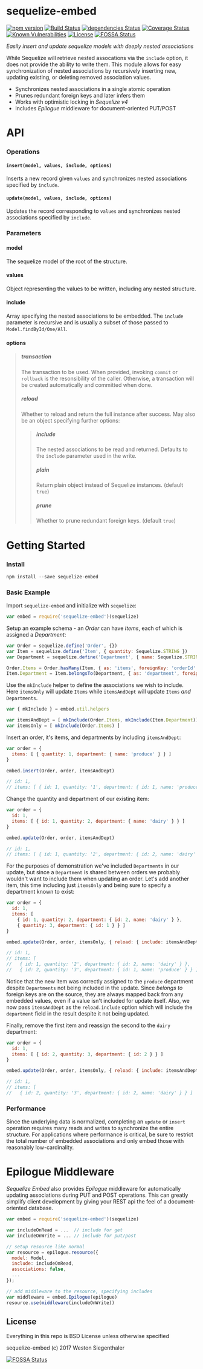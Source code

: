 # sequelize-embed

[![npm version](https://badge.fury.io/js/sequelize-embed.svg)](https://www.npmjs.com/package/sequelize-embed)
[![Build Status](https://travis-ci.org/Wsiegenthaler/sequelize-embed.svg?branch=master)](https://travis-ci.org/Wsiegenthaler/sequelize-embed)
[![dependencies Status](https://david-dm.org/wsiegenthaler/sequelize-embed/status.svg)](https://david-dm.org/wsiegenthaler/sequelize-embed)
[![Coverage Status](https://coveralls.io/repos/github/Wsiegenthaler/sequelize-embed/badge.svg?branch=master)](https://coveralls.io/github/Wsiegenthaler/sequelize-embed?branch=master)
[![Known Vulnerabilities](https://snyk.io/test/github/wsiegenthaler/sequelize-embed/badge.svg)](https://snyk.io/test/github/wsiegenthaler/sequelize-embed)
[![License](https://img.shields.io/badge/License-BSD%203--Clause-blue.svg)](https://opensource.org/licenses/BSD-3-Clause)
[![FOSSA Status](https://app.fossa.io/api/projects/git%2Bgithub.com%2FWsiegenthaler%2Fsequelize-embed.svg?type=shield)](https://app.fossa.io/projects/git%2Bgithub.com%2FWsiegenthaler%2Fsequelize-embed?ref=badge_shield)

*Easily insert and update sequelize models with deeply nested associations*

While Sequelize will retrieve nested assocations via the `include` option, it does not provide the ability to write them. This module allows for easy synchronization of nested associations by recursively inserting new, updating existing, or deleting removed association values.

* Synchronizes nested associations in a single atomic operation
* Prunes redundant foreign keys and later infers them
* Works with optimistic locking in *Sequelize v4*
* Includes *Epilogue* middleware for document-oriented PUT/POST

# API

### Operations

#### `insert(model, values, include, options)`

Inserts a new record given `values` and synchronizes nested associations specified by `include`.

#### `update(model, values, include, options)`

Updates the record corresponding to `values` and synchronizes nested associations specified by `include`.

### Parameters

#### model

The sequelize model of the root of the structure.

#### values

Object representing the values to be written, including any nested structure.

#### include

Array specifying the nested associations to be embedded. The `include` parameter is recursive and is usually a subset of those passed to `Model.findById/One/All`.

#### options

> ##### transaction
>
> The transaction to be used. When provided, invoking `commit` or `rollback` is the resonsibility of the caller. Otherwise, a transaction will be created automatically and committed when done.
>
> ##### reload
>
> Whether to reload and return the full instance after success. May also be an object specifying further options:
> >
> > ##### include
> >
> > The nested associations to be read and returned. Defaults to the `include` parameter used in the write.
> >
> > ##### plain
> > 
> > Return plain object instead of Sequelize instances. (default `true`)
> > 
> > ##### prune
> > 
> > Whether to prune redundant foreign keys. (default `true`)

# Getting Started

### Install

```javascript
npm install --save sequelize-embed
```

### Basic Example

Import `sequelize-embed` and initialize with `sequelize`:

```javascript
var embed = require('sequelize-embed')(sequelize)
```

Setup an example schema - an *Order* can have *Items*, each of which is assigned a *Department*:

```javascript
var Order = sequelize.define('Order', {})
var Item = sequelize.define('Item', { quantity: Sequelize.STRING })
var Department = sequelize.define('Department', { name: Sequelize.STRING })

Order.Items = Order.hasMany(Item, { as: 'items', foreignKey: 'orderId' })
Item.Department = Item.belongsTo(Department, { as: 'department', foreignKey: 'deptId' })`
```

Use the `mkInclude` helper to define the associations we wish to include. Here `itemsOnly` will update `Items` while `itemsAndDept` will update `Items` *and* `Departments`.

```javascript
var { mkInclude } = embed.util.helpers

var itemsAndDept = [ mkInclude(Order.Items, mkInclude(Item.Department)) ]
var itemsOnly = [ mkInclude(Order.Items) ]
```

Insert an order, it's items, and departments by including `itemsAndDept`:

```javascript
var order = {
  items: [ { quantity: 1, department: { name: 'produce' } } ]
}

embed.insert(Order, order, itemsAndDept)

// id: 1,
// items: [ { id: 1, quantity: '1', department: { id: 1, name: 'produce' } } ]
```

Change the quantity and department of our existing item:

```javascript
var order = {
  id: 1,
  items: [ { id: 1, quantity: 2, department: { name: 'dairy' } } ]
}

embed.update(Order, order, itemsAndDept)

// id: 1,
// items: [ { id: 1, quantity: '2', department: { id: 2, name: 'dairy' } } ]
```

For the purposes of demonstration we've included `Departments` in our update, but since a `Department` is shared between orders we probably wouldn't want to include them when updating an order. Let's add another item, this time including just `itemsOnly` and being sure to specify a department known to exist:

```javascript
var order = {
  id: 1,
  items: [
    { id: 1, quantity: 2, department: { id: 2, name: 'dairy' } },
    { quantity: 3, department: { id: 1 } } ]
}

embed.update(Order, order, itemsOnly, { reload: { include: itemsAndDept } })

// id: 1,
// items: [
//   { id: 1, quantity: '2', department: { id: 2, name: 'dairy' } },
//   { id: 2, quantity: '3', department: { id: 1, name: 'produce' } } ]
```
Notice that the new item was correctly assigned to the `produce` department despite `Departments` not being included in the update. Since *belongs to* foreign keys are on the source, they are always mapped back from any embedded values, even if a value isn't included for update itself. Also, we now pass `itemsAndDept` as the `reload.include` option which will include the `department` field in the result despite it not being updated.

Finally, remove the first item and reassign the second to the `dairy` department:

```javascript
var order = {
  id: 1,
  items: [ { id: 2, quantity: 3, department: { id: 2 } } ]
}

embed.update(Order, order, itemsOnly, { reload: { include: itemsAndDept } })

// id: 1,
// items: [
//   { id: 2, quantity: '3', department: { id: 2, name: 'dairy' } } ]
```

### Performance

Since the underlying data is normalized, completing an `update` or `insert` operation requires many reads and writes to synchronize the entire structure. For applications where performance is critical, be sure to restrict the total number of embedded associations and only embed those with reasonably low-cardinality.

# Epilogue Middleware


*Sequelize Embed* also provides *Epilogue* middleware for automatically updating associations during PUT and POST operations. This can greatly simplify client development by giving your REST api the feel of a document-oriented database.

```javascript
var embed = require('sequelize-embed')(sequelize)

var includeOnRead = ...  // include for get
var includeOnWrite = ... // include for put/post

// setup resource like normal
var resource = epilogue.resource({
  model: Model,
  include: includeOnRead,
  associations: false,
  ...
});

// add middleware to the resource, specifying includes
var middleware = embed.Epilogue(epilogue)
resource.use(middleware(includeOnWrite))
```

## License

Everything in this repo is BSD License unless otherwise specified

sequelize-embed (c) 2017 Weston Siegenthaler


[![FOSSA Status](https://app.fossa.io/api/projects/git%2Bgithub.com%2FWsiegenthaler%2Fsequelize-embed.svg?type=large)](https://app.fossa.io/projects/git%2Bgithub.com%2FWsiegenthaler%2Fsequelize-embed?ref=badge_large)